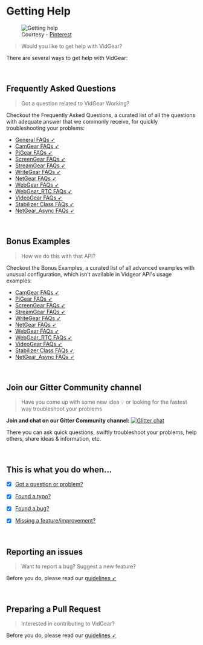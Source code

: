 <!--
===============================================
vidgear library source-code is deployed under the Apache 2.0 License:

Copyright (c) 2019 Abhishek Thakur(@abhiTronix) <abhi.una12@gmail.com>

Licensed under the Apache License, Version 2.0 (the "License");
you may not use this file except in compliance with the License.
You may obtain a copy of the License at

   http://www.apache.org/licenses/LICENSE-2.0

Unless required by applicable law or agreed to in writing, software
distributed under the License is distributed on an "AS IS" BASIS,
WITHOUT WARRANTIES OR CONDITIONS OF ANY KIND, either express or implied.
See the License for the specific language governing permissions and
limitations under the License.
===============================================
-->

# Getting Help

<figure>
<img src="https://i.pinimg.com/originals/d1/1a/0e/d11a0e5f0616e5ce74ebf0dd7ec5594f.gif" loading="lazy" alt="Getting help" />
<figcaption>Courtesy - <a href="https://www.pinterest.com/pin/435019645249342748/">Pinterest</a></figcaption>
</figure>

> Would you like to get help with VidGear?

There are several ways to get help with VidGear:


&thinsp;


## Frequently Asked Questions

> Got a question related to VidGear Working?  

Checkout the Frequently Asked Questions, a curated list of all the questions with adequate answer that we commonly receive, for quickly troubleshooting your problems:

- [General FAQs ➶](general_faqs.md)
- [CamGear FAQs ➶](camgear_faqs.md)
- [PiGear FAQs ➶](pigear_faqs.md)
- [ScreenGear FAQs ➶](screengear_faqs.md)
- [StreamGear FAQs ➶](streamgear_faqs.md)
- [WriteGear FAQs ➶](writegear_faqs.md)
- [NetGear FAQs ➶](netgear_faqs.md)
- [WebGear FAQs ➶](webgear_faqs.md)
- [WebGear_RTC FAQs ➶](webgear_rtc_faqs.md)
- [VideoGear FAQs ➶](videogear_faqs.md)
- [Stabilizer Class FAQs ➶](stabilizer_faqs.md)
- [NetGear_Async FAQs ➶](netgear_async_faqs.md)


&thinsp;


## Bonus Examples

> How we do this with that API?  

Checkout the Bonus Examples, a curated list of all advanced examples with unusual configuration, which isn't available in Vidgear API's usage examples:

- [CamGear FAQs ➶](camgear_ex.md)
- [PiGear FAQs ➶](pigear_ex.md)
- [ScreenGear FAQs ➶](screengear_ex.md)
- [StreamGear FAQs ➶](streamgear_ex.md)
- [WriteGear FAQs ➶](writegear_ex.md)
- [NetGear FAQs ➶](netgear_ex.md)
- [WebGear FAQs ➶](webgear_ex.md)
- [WebGear_RTC FAQs ➶](webgear_rtc_ex.md)
- [VideoGear FAQs ➶](videogear_ex.md)
- [Stabilizer Class FAQs ➶](stabilizer_ex.md)
- [NetGear_Async FAQs ➶](netgear_async_ex.md)

&thinsp;

## Join our Gitter Community channel

> Have you come up with some new idea 💡 or looking for the fastest way troubleshoot your problems

**Join and chat on our Gitter Community channel:** [![Glitter chat](https://img.shields.io/badge/Chat&nbsp;on-Gitter-yellow.svg?style=flat-square&logo=gitter)](https://gitter.im/vidgear/community)

There you can ask quick questions, swiftly troubleshoot your problems, help others, share ideas & information, etc. 


&thinsp;


## This is what you do when...

- [x] [Got a question or problem?](../../contribution/#got-a-question-or-problem)
- [x] [Found a typo?](../../contribution/#found-a-typo)
- [x] [Found a bug?](../../contribution/#found-a-bug)
- [x] [Missing a feature/improvement?](../../contribution/#request-for-a-featureimprovement)


&thinsp;


## Reporting an issues

> Want to report a bug? Suggest a new feature?

Before you do, please read our [guidelines ➶](../../contribution/issue/)


&thinsp;


## Preparing a Pull Request

> Interested in contributing to VidGear?

Before you do, please read our [guidelines ➶](../../contribution/PR/)

&thinsp;